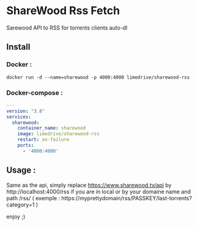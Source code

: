 # ShareWood Rss Fetch

Sarewood API to RSS for torrents clients auto-dl

## Install

### Docker : 

```
docker run -d --name=sharewood -p 4000:4000 limedrive/sharewood-rss
```

### Docker-compose : 

```yml
---
version: "3.8"
services: 
  sharewood:
    container_name: sharewood
    image: limedrive/sharewood-rss
    restart: on-failure
    ports:
      - '4000:4000'
```

## Usage :

Same as the api, simply replace https://www.sharewood.tv/api by http://localhost:4000/rss if you are in local or by your domaine name and path /rss/ ( exemple : https://myprettydomain/rss/PASSKEY/last-torrents?category=1 )

enjoy ;)

